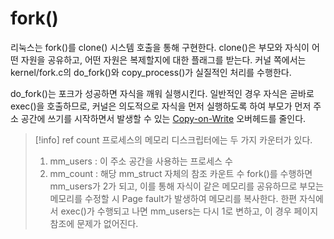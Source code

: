 # fork()
리눅스는 fork()를 clone() 시스템 호출을 통해 구현한다. clone()은 부모와 자식이 어떤 자원을 공유하고, 어떤 자원은 복제할지에 대한 플래그를 받는다. 커널 쪽에서는 kernel/fork.c의 do_fork()와 copy_process()가 실질적인 처리를 수행한다.

do_fork()는 포크가 성공하면 자식을 깨워 실행시킨다. 일반적인 경우 자식은 곧바로 exec()을 호출하므로, 커널은 의도적으로 자식을 먼저 실행하도록 하여 부모가 먼저 주소 공간에 쓰기를 시작하면서 발생할 수 있는 [Copy-on-Write](Copy-on-Write.md) 오버헤드를 줄인다.

> [!info] ref count
> 프로세스의 메모리 디스크립터에는 두 가지 카운터가 있다.
> 1. mm_users : 이 주소 공간을 사용하는 프로세스 수
> 2. mm_count : 해당 mm_struct 자체의 참조 카운트 수
> fork()를 수행하면 mm_users가 2가 되고, 이를 통해 자식이 같은 메모리를 공유하므로 부모는 메모리를 수정할 시 Page fault가 발생하여 메모리를 복사한다. 한편 자식에서 exec()가 수행되고 나면 mm_users는 다시 1로 변하고, 이 경우 페이지 참조에 문제가 없어진다.